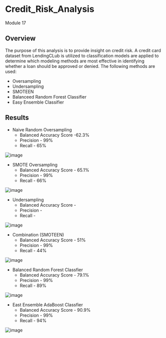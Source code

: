 # Credit_Risk_Analysis
Module 17

## Overview

The purpose of this analysis is to provide insight on credit risk. A credit card dataset from LendingCLub is utilized to classification models are applied to determine which modeling methods are most effective in identifying whether a loan should be approved or denied. The following methods are used:
* Oversampling
* Undersampling
* SMOTEEN
* Balanceed Random Forest Classifier
* Easy Ensemble Classifier

## Results 

* Naive Random Oversampling
  * Balanced Accuracy Score -62.3%
  * Precision - 99%
  * Recall - 65%

![image](https://user-images.githubusercontent.com/85259984/144764375-2e60fdbd-7702-49c4-ab13-a0e9ce64100e.png)


* SMOTE Oversampling
  * Balanced Accuracy Score - 65.1%
  * Precision - 99%
  * Recall - 66%


![image](https://user-images.githubusercontent.com/85259984/144764384-84fffc13-d501-4ae4-9356-71234ac1267b.png)


* Undersampling
  * Balanced Accuracy Score -
  * Precision - 
  * Recall - 

![image](https://user-images.githubusercontent.com/85259984/144764399-9c39e03f-c299-4da2-9e66-4a13dce8ead1.png)


* Combination (SMOTEEN)
  * Balanced Accuracy Score - 51%
  * Precision - 99%
  * Recall - 44%

![image](https://user-images.githubusercontent.com/85259984/144764409-082b1e01-4b89-4075-b826-1ab3889a2953.png)


* Balanced Random Forest Classfier
  * Balanced Accuracy Score - 79.1%
  * Precision - 99%
  * Recall - 89%

![image](https://user-images.githubusercontent.com/85259984/144764354-b1024da6-562a-485b-a5c3-2390e3b16d10.png)

* East Ensemble AdaBoost Classfier
  * Balanced Accuracy Score - 90.9%
  * Precision - 99%
  * Recall - 94%

![image](https://user-images.githubusercontent.com/85259984/144764370-61d4f18d-056f-495e-afcc-9b0c4cae0c97.png)



